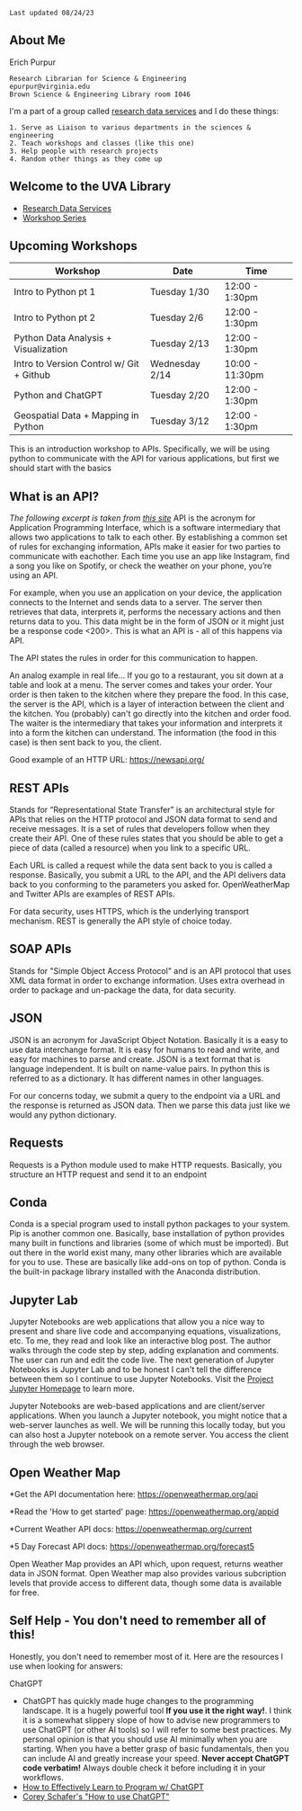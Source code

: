 ```
Last updated 08/24/23
```

## **About Me**

Erich Purpur

    Research Librarian for Science & Engineering
    epurpur@virginia.edu
    Brown Science & Engineering Library room I046


I'm a part of a group called [research data services](https://data.library.virginia.edu/) and I do these things:
    
    1. Serve as Liaison to various departments in the sciences & engineering
    2. Teach workshops and classes (like this one)
    3. Help people with research projects
    4. Random other things as they come up

## Welcome to the UVA Library
* [Research Data Services](https://data.library.virginia.edu/)
* [Workshop Series](https://data.library.virginia.edu/training/)

## Upcoming Workshops

| Workshop | Date | Time |
| ---- | ---- | ---- |
| Intro to Python pt 1                                                |       Tuesday 1/30   |  12:00 - 1:30pm
| Intro to Python pt 2                                                |       Tuesday 2/6    |  12:00 - 1:30pm
| Python Data Analysis + Visualization                                |       Tuesday 2/13   |  12:00 - 1:30pm
| Intro to Version Control w/ Git + Github                            |       Wednesday 2/14 |  10:00 - 11:30pm
| Python and ChatGPT                                                  |       Tuesday 2/20   |  12:00 - 1:30pm
| Geospatial Data + Mapping in Python                                 |       Tuesday 3/12   |  12:00 - 1:30pm


This is an introduction workshop to APIs. Specifically, we will be using python to communicate with the API for various applications, but first we should start with the basics

## **What is an API?**
*The following excerpt is taken from [this site](https://www.mulesoft.com/resources/api/what-is-an-api)*
API is the acronym for Application Programming Interface, which is a software intermediary that allows two applications to talk to each other. By establishing a common set of rules for exchanging information, APIs make it easier for two parties to communicate with eachother. Each time you use an app like Instagram, find a song you like on Spotify, or check the weather on your phone, you’re using an API.

For example, when you use an application on your device, the application connects to the Internet and sends data to a server. The server then retrieves that data, interprets it, performs the necessary actions and then returns data to you. This data might be in the form of JSON or it might just be a response code <200>. This is what an API is - all of this happens via API.

The API states the rules in order for this communication to happen. 

An analog example in real life...
If you go to a restaurant, you sit down at a table and look at a menu. The server comes and takes your order. Your order is then taken to the kitchen where they prepare the food. In this case, the server is the API, which is a layer of interaction between the client and the kitchen. You (probably) can't go directly into the kitchen and order food. The waiter is the intermediary that takes your information and interprets it into a form the kitchen can understand. The information (the food in this case) is then sent back to you, the client. 


Good example of an HTTP URL: https://newsapi.org/


## **REST APIs**
Stands for “Representational State Transfer” is an architectural style for APIs that relies on the HTTP protocol and JSON data format to send and receive messages. It is a set of rules that developers follow when they create their API. One of these rules states that you should be able to get a piece of data (called a resource) when you link to a specific URL.

Each URL is called a request while the data sent back to you is called a response. Basically, you submit a URL to the API, and the API delivers data back to you conforming to the parameters you asked for. OpenWeatherMap and Twitter APIs are examples of REST APIs.

For data security, uses HTTPS, which is the underlying transport mechanism. REST is generally the API style of choice today.


## **SOAP APIs**
Stands for "Simple Object Access Protocol" and is an API protocol that uses XML data format in order to exchange information. Uses extra overhead in order to package and un-package the data, for data security.


## **JSON** 
JSON is an acronym for JavaScript Object Notation. Basically it is a easy to use data interchange format. It is easy for 
humans to read and write, and easy for machines to parse and create. JSON is a text format that is language independent. It 
is built on name-value pairs. In python this is referred to as a dictionary. It has different names in other languages.

For our concerns today, we submit a query to the endpoint via a URL and the response is returned as JSON data. Then we parse 
this data just like we would any python dictionary. 

## **Requests**
Requests is a Python module used to make HTTP requests. Basically, you structure an HTTP request and send it to an endpoint

## **Conda**
Conda is a special program used to install python packages to your system. Pip is another common one. Basically, base 
installation of python provides many built in functions and libraries (some of which must be imported). But out there in the 
world exist many, many other libraries which are available for you to use. These are basically like add-ons on top of 
python. Conda is the built-in package library installed with the Anaconda distribution. 

## **Jupyter Lab**
Jupyter Notebooks are web applications that allow you a nice way to present and share live code and accompanying equations, 
visualizations, etc. To me, they read and look like an interactive blog post. The author walks through the code step by step, 
adding explanation and comments. The user can run and edit the code live. The next generation of Jupyter Notebooks is Jupyter 
Lab and to be honest I can't tell the difference between them so I continue to use Jupyter Notebooks. Visit the [Project 
Jupyter Homepage](https://jupyter.org/) to learn more.

Jupyter Notebooks are web-based applications and are client/server applications. When you launch a Jupyter notebook, you might 
notice that a web-server launches as well. We will be running this locally today, but you can also host a Jupyter notebook on 
a remote server. You access the client through the web browser.

## **Open Weather Map**

*Get the API documentation here: https://openweathermap.org/api

*Read the 'How to get started' page: https://openweathermap.org/appid

*Current Weather API docs: https://openweathermap.org/current

*5 Day Forecast API docs: https://openweathermap.org/forecast5

Open Weather Map provides an API which, upon request, returns weather data in JSON format. Open Weather map also provides
various subcription levels that provide access to different data, though some data is available for free. 


## **Self Help - You don't need to remember all of this!**

Honestly, you don't need to remember most of it. Here are the resources I use when looking for answers:

ChatGPT
* ChatGPT has quickly made huge changes to the programming landscape. It is a hugely powerful tool **If you use it the right way!**. I think it is a somewhat slippery slope of how to advise new programmers to use ChatGPT (or other AI tools) so I will refer to some best practices. My personal opinion is that you should use AI minimally when you are starting. When you have a better grasp of basic fundamentals, then you can include AI and greatly increase your speed. **Never accept ChatGPT code verbatim!** Always double check it before including it in your workflows.
* [How to Effectively Learn to Program w/ ChatGPT](https://towardsdatascience.com/how-to-effectively-start-coding-in-the-era-of-chatgpt-cfc5151e1c42)
* [Corey Schafer's "How to use ChatGPT"](https://www.youtube.com/watch?v=jRAAaDll34Q)





